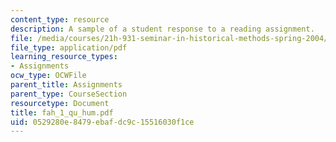 ```yaml
---
content_type: resource
description: A sample of a student response to a reading assignment.
file: /media/courses/21h-931-seminar-in-historical-methods-spring-2004/0529280e8479ebafdc9c15516030f1ce_fah_1_qu_hum.pdf
file_type: application/pdf
learning_resource_types:
- Assignments
ocw_type: OCWFile
parent_title: Assignments
parent_type: CourseSection
resourcetype: Document
title: fah_1_qu_hum.pdf
uid: 0529280e-8479-ebaf-dc9c-15516030f1ce
---
```

